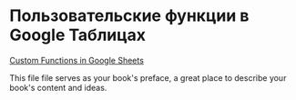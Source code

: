# Пользовательские функции в Google Таблицах

[Custom Functions in Google Sheets](https://developers.google.com/apps-script/guides/sheets/functions)

This file file serves as your book's preface, a great place to describe your book's content and ideas.
